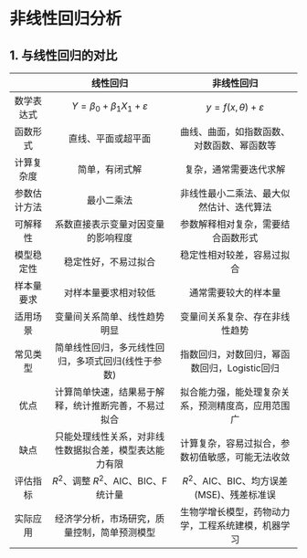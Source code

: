 # 非线性回归分析
## 1. 与线性回归的对比
|        | 线性回归 | 非线性回归 |
|:-------:|:------:|:---------:|
| 数学表达式 | $Y = \beta_0 + \beta_1 X_1 + \varepsilon$| $y = f(x, \theta) + \varepsilon$|
| 函数形式 | 直线、平面或超平面 | 曲线、曲面，如指数函数、对数函数、幂函数等 |
| 计算复杂度 | 简单，有闭式解 | 复杂，通常需要迭代求解 |
| 参数估计方法 | 最小二乘法 | 非线性最小二乘法、最大似然估计、迭代算法 |
| 可解释性 | 系数直接表示变量对因变量的影响程度 | 参数解释相对复杂，需要结合函数形式 |
| 模型稳定性 | 稳定性好，不易过拟合 | 稳定性相对较差，容易过拟合 |
| 样本量要求 | 对样本量要求相对较低 | 通常需要较大的样本量 |
| 适用场景 | 变量间关系简单、线性趋势明显 | 变量间关系复杂、存在非线性趋势 |
| 常见类型 | 简单线性回归，多元线性回归，多项式回归(线性于参数) | 指数回归，对数回归，幂函数回归，Logistic回归 |
| 优点 | 计算简单快速，结果易于解释，统计推断完善，不易过拟合 | 拟合能力强，能处理复杂关系，预测精度高，应用范围广 |
| 缺点 | 只能处理线性关系，对非线性数据拟合差，模型表达能力有限 | 计算复杂，容易过拟合，参数初值敏感，可能无法收敛 |
| 评估指标 | $R^2$、调整 $R^2$、AIC、BIC、F统计量 | $R^2$、AIC、BIC、均方误差(MSE)、残差标准误 |
| 实际应用 | 经济学分析，市场研究，质量控制，简单预测模型 | 生物学增长模型，药物动力学，工程系统建模，机器学习 |
<!--stackedit_data:
eyJoaXN0b3J5IjpbLTI5NTA0MDcwMV19
-->